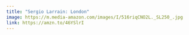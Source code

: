 ```yaml
---
title: "Sergio Larrain: London"
image: https://m.media-amazon.com/images/I/516riqCNO2L._SL250_.jpg
link: https://amzn.to/46YSlrI
---
```

